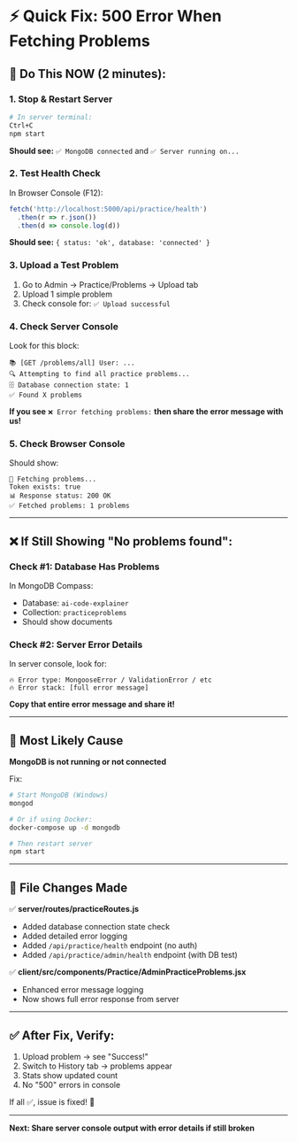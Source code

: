 # ⚡ Quick Fix: 500 Error When Fetching Problems

## 🎯 Do This NOW (2 minutes):

### 1. **Stop & Restart Server**
```bash
# In server terminal:
Ctrl+C
npm start
```
**Should see:** `✅ MongoDB connected` and `✅ Server running on...`

### 2. **Test Health Check**
In Browser Console (F12):
```javascript
fetch('http://localhost:5000/api/practice/health')
  .then(r => r.json())
  .then(d => console.log(d))
```
**Should see:** `{ status: 'ok', database: 'connected' }`

### 3. **Upload a Test Problem**
1. Go to Admin → Practice/Problems → Upload tab
2. Upload 1 simple problem
3. Check console for: `✅ Upload successful`

### 4. **Check Server Console**
Look for this block:
```
📚 [GET /problems/all] User: ...
🔍 Attempting to find all practice problems...
🗄️ Database connection state: 1
✅ Found X problems
```

**If you see** `❌ Error fetching problems:` **then share the error message with us!**

### 5. **Check Browser Console**
Should show:
```
🔄 Fetching problems...
Token exists: true
📊 Response status: 200 OK
✅ Fetched problems: 1 problems
```

---

## ❌ If Still Showing "No problems found":

### Check #1: Database Has Problems
In MongoDB Compass:
- Database: `ai-code-explainer`
- Collection: `practiceproblems`
- Should show documents

### Check #2: Server Error Details
In server console, look for:
```
🔥 Error type: MongooseError / ValidationError / etc
🔥 Error stack: [full error message]
```

**Copy that entire error message and share it!**

---

## 🔴 Most Likely Cause

**MongoDB is not running or not connected**

Fix:
```bash
# Start MongoDB (Windows)
mongod

# Or if using Docker:
docker-compose up -d mongodb

# Then restart server
npm start
```

---

## 📍 File Changes Made

✅ **server/routes/practiceRoutes.js**
- Added database connection state check
- Added detailed error logging  
- Added `/api/practice/health` endpoint (no auth)
- Added `/api/practice/admin/health` endpoint (with DB test)

✅ **client/src/components/Practice/AdminPracticeProblems.jsx**
- Enhanced error message logging
- Now shows full error response from server

---

## ✅ After Fix, Verify:

1. Upload problem → see "Success!"
2. Switch to History tab → problems appear
3. Stats show updated count
4. No "500" errors in console

If all ✅, issue is fixed! 🎉

---

**Next: Share server console output with error details if still broken**
